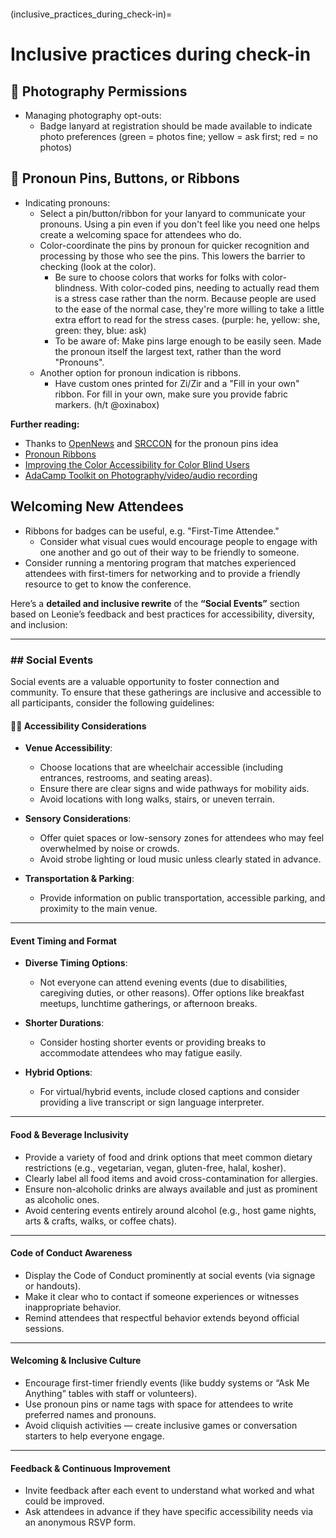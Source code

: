 ```{tags} Check-in, Giving-Participants-Room-To-Be-Who-They-Are, Being-Respectful, LGBTQ+, Newcomers-and-First-Timers, Being-Open, Social-Events
```

(inclusive_practices_during_check-in)=
# Inclusive practices during check-in

## 🍎 Photography Permissions 

 - Managing photography opt-outs: 
    - Badge lanyard at registration should be made available to indicate photo preferences (green = photos fine; yellow = ask first; red = no photos) 

## 🍎 Pronoun Pins, Buttons, or Ribbons

  - Indicating pronouns:
    - Select a pin/button/ribbon for your lanyard to communicate your pronouns. Using a pin even if you don't feel like you need one helps create a welcoming space for attendees who do.
    - Color-coordinate the pins by pronoun for quicker recognition and processing by those who see the pins. This lowers the barrier to checking (look at the color). 
      - Be sure to choose colors that works for folks with color-blindness. With color-coded pins, needing to actually read them is a stress case rather than the norm. Because people are used to the ease of the normal case, they're more willing to take a little extra effort to read for the stress cases. (purple: he, yellow: she, green: they, blue: ask)
      - To be aware of: Make pins large enough to be easily seen. Made the pronoun itself the largest text, rather than the word &quot;Pronouns&quot;.
    - Another option for pronoun indication is ribbons.
      - Have custom ones printed for Zi/Zir and a "Fill in your own" ribbon. For fill in your own, make sure you provide fabric markers. (h/t @oxinabox)

**Further reading:**
- Thanks to [OpenNews](https://opennews.org/) and [SRCCON](https://srccon.org/) for the pronoun pins idea
- [Pronoun Ribbons](http://www.pronounribbons.org)
- [Improving the Color Accessibility for Color Blind Users](https://www.smashingmagazine.com/2016/06/improving-color-accessibility-for-color-blind-users/)
- [AdaCamp Toolkit on Photography/video/audio recording](https://adacamp.org/adacamp-toolkit/policies/#photo)

## Welcoming New Attendees

- Ribbons for badges can be useful, e.g. &quot;First-Time Attendee.&quot; 
  - Consider what visual cues would encourage people to engage with one another and go out of their way to be friendly to someone.
- Consider running a mentoring program that matches experienced attendees with first-timers for networking and to provide a friendly resource to get to know the conference.

Here’s a **detailed and inclusive rewrite** of the **“Social Events”** section based on Leonie’s feedback and best practices for accessibility, diversity, and inclusion:

---

### ## Social Events

Social events are a valuable opportunity to foster connection and community. To ensure that these gatherings are inclusive and accessible to all participants, consider the following guidelines:


#### 🧑‍🦽 **Accessibility Considerations**

* **Venue Accessibility**:

  * Choose locations that are wheelchair accessible (including entrances, restrooms, and seating areas).
  * Ensure there are clear signs and wide pathways for mobility aids.
  * Avoid locations with long walks, stairs, or uneven terrain.

* **Sensory Considerations**:

  * Offer quiet spaces or low-sensory zones for attendees who may feel overwhelmed by noise or crowds.
  * Avoid strobe lighting or loud music unless clearly stated in advance.

* **Transportation & Parking**:

  * Provide information on public transportation, accessible parking, and proximity to the main venue.

---

#### **Event Timing and Format**

* **Diverse Timing Options**:

  * Not everyone can attend evening events (due to disabilities, caregiving duties, or other reasons). Offer options like breakfast meetups, lunchtime gatherings, or afternoon breaks.

* **Shorter Durations**:

  * Consider hosting shorter events or providing breaks to accommodate attendees who may fatigue easily.

* **Hybrid Options**:

  * For virtual/hybrid events, include closed captions and consider providing a live transcript or sign language interpreter.

---

#### **Food & Beverage Inclusivity**

* Provide a variety of food and drink options that meet common dietary restrictions (e.g., vegetarian, vegan, gluten-free, halal, kosher).
* Clearly label all food items and avoid cross-contamination for allergies.
* Ensure non-alcoholic drinks are always available and just as prominent as alcoholic ones.
* Avoid centering events entirely around alcohol (e.g., host game nights, arts & crafts, walks, or coffee chats).

---

#### **Code of Conduct Awareness**

* Display the Code of Conduct prominently at social events (via signage or handouts).
* Make it clear who to contact if someone experiences or witnesses inappropriate behavior.
* Remind attendees that respectful behavior extends beyond official sessions.

---

#### **Welcoming & Inclusive Culture**

* Encourage first-timer friendly events (like buddy systems or “Ask Me Anything” tables with staff or volunteers).
* Use pronoun pins or name tags with space for attendees to write preferred names and pronouns.
* Avoid cliquish activities — create inclusive games or conversation starters to help everyone engage.

---

#### **Feedback & Continuous Improvement**

* Invite feedback after each event to understand what worked and what could be improved.
* Ask attendees in advance if they have specific accessibility needs via an anonymous RSVP form.



  
